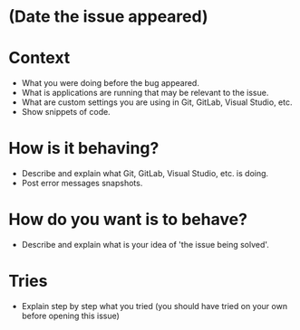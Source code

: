 # (Date the issue appeared)  

# Context  
+    What you were doing before the bug appeared.  
+    What is applications are running that may be relevant to the issue.  
+    What are custom settings you are using in Git, GitLab, Visual Studio, etc.  
+    Show snippets of code.

# How is it behaving?  
+    Describe and explain what Git, GitLab, Visual Studio, etc. is doing.  
+    Post error messages snapshots.  

# How do you want is to behave?  
+    Describe and explain what is your idea of 'the issue being solved'.  

# Tries  
+    Explain step by step what you tried (you should have tried on your own before opening this issue)  